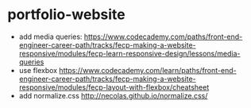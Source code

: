 # portfolio-website

- add media queries: https://www.codecademy.com/paths/front-end-engineer-career-path/tracks/fecp-making-a-website-responsive/modules/fecp-learn-responsive-design/lessons/media-queries
- use flexbox https://www.codecademy.com/learn/paths/front-end-engineer-career-path/tracks/fecp-making-a-website-responsive/modules/fecp-layout-with-flexbox/cheatsheet
- add normalize.css http://necolas.github.io/normalize.css/